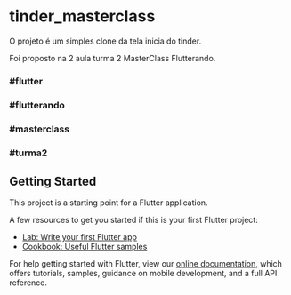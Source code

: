 # tinder_masterclass

O projeto é um simples clone da tela inicia do tinder.

Foi proposto na 2 aula turma 2 MasterClass Flutterando.

### #flutter
### #flutterando
### #masterclass
### #turma2

## Getting Started

This project is a starting point for a Flutter application.

A few resources to get you started if this is your first Flutter project:

- [Lab: Write your first Flutter app](https://flutter.dev/docs/get-started/codelab)
- [Cookbook: Useful Flutter samples](https://flutter.dev/docs/cookbook)

For help getting started with Flutter, view our
[online documentation](https://flutter.dev/docs), which offers tutorials,
samples, guidance on mobile development, and a full API reference.
